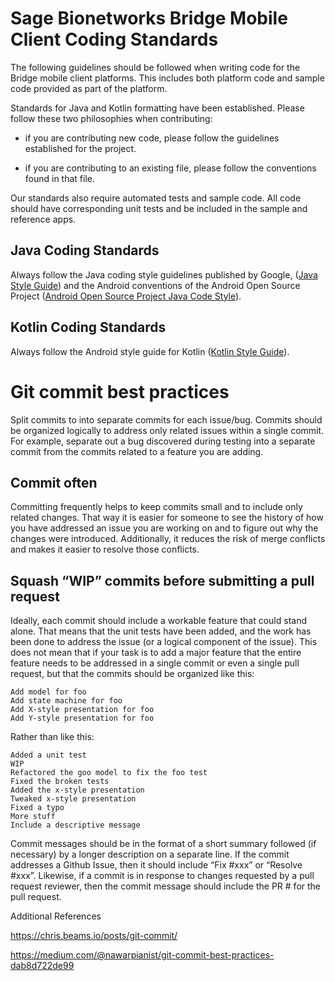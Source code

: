 # Sage Bionetworks Bridge Mobile Client Coding Standards

The following guidelines should be followed when writing code for the Bridge mobile client platforms. This includes both platform code and sample code provided as part of the platform.

Standards for Java and Kotlin formatting have been established. Please follow these two philosophies when contributing:

* if you are contributing new code, please follow the guidelines established for the project.

* if you are contributing to an existing file, please follow the conventions found in that file.

Our standards also require automated tests and sample code. All code should have corresponding unit tests and be included in the sample and reference apps.

## Java Coding Standards

Always follow the Java coding style guidelines published by Google, ([Java Style Guide](https://google.github.io/styleguide/javaguide.html)) and the Android conventions of the Android Open Source Project ([Android Open Source Project Java Code Style](https://source.android.com/setup/contribute/code-style)).

## Kotlin Coding Standards

Always follow the Android style guide for Kotlin ([Kotlin Style Guide](https://developer.android.com/kotlin/style-guide)).

# Git commit best practices

Split commits to into separate commits for each issue/bug.
Commits should be organized logically to address only related issues within a single commit. For example, separate out a bug discovered during testing into a separate commit from the commits related to a feature you are adding.
## Commit often
Committing frequently helps to keep commits small and to include only related changes. That way it is easier for someone to see the history of how you have addressed an issue you are working on and to figure out why the changes were introduced. Additionally, it reduces the risk of merge conflicts and makes it easier to resolve those conflicts.
## Squash “WIP” commits before submitting a pull request
Ideally, each commit should include a workable feature that could stand alone. That means that the unit tests have been added, and the work has been done to address the issue (or a logical component of the issue). This does not mean that if your task is to add a major feature that the entire feature needs to be addressed in a single commit or even a single pull request, but that the commits should be organized like this:
 
    Add model for foo
    Add state machine for foo
    Add X-style presentation for foo
    Add Y-style presentation for foo
 
Rather than like this:
 
    Added a unit test
    WIP
    Refactored the goo model to fix the foo test
    Fixed the broken tests
    Added the x-style presentation
    Tweaked x-style presentation
    Fixed a typo
    More stuff
    Include a descriptive message
Commit messages should be in the format of a short summary followed (if necessary) by a longer description on a separate line. If the commit addresses a Github Issue, then it should include “Fix #xxx” or “Resolve #xxx”. Likewise, if a commit is in response to changes requested by a pull request reviewer, then the commit message should include the PR # for the pull request.

Additional References

https://chris.beams.io/posts/git-commit/

https://medium.com/@nawarpianist/git-commit-best-practices-dab8d722de99


